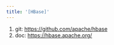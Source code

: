 ```yaml
---
title: '[HBase]'
---
```


1. git: <https://github.com/apache/hbase>
2. doc: <https://hbase.apache.org/>

